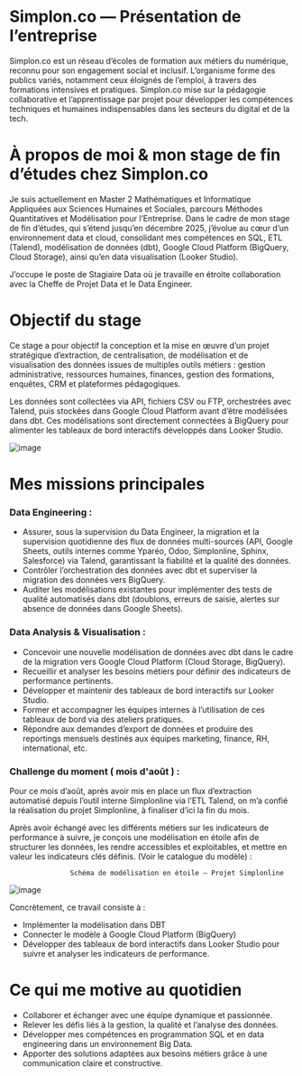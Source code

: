 # Simplon.co — Présentation de l’entreprise

Simplon.co est un réseau d’écoles de formation aux métiers du numérique, reconnu pour son engagement social et inclusif.
L’organisme forme des publics variés, notamment ceux éloignés de l’emploi, à travers des formations intensives et pratiques.
Simplon.co mise sur la pédagogie collaborative et l’apprentissage par projet pour développer les compétences techniques et humaines indispensables dans les secteurs du digital et de la tech.


# À propos de moi & mon stage de fin d’études chez Simplon.co

Je suis actuellement en Master 2 Mathématiques et Informatique Appliquées aux Sciences Humaines et Sociales, parcours Méthodes Quantitatives et Modélisation pour l’Entreprise.
Dans le cadre de mon stage de fin d’études, qui s’étend jusqu’en décembre 2025, j’évolue au cœur d’un environnement data et cloud, consolidant mes compétences en SQL, ETL (Talend), modélisation de données (dbt), Google Cloud Platform (BigQuery, Cloud Storage), ainsi qu’en data visualisation (Looker Studio).

J’occupe le poste de Stagiaire Data où je travaille en étroite collaboration avec la Cheffe de Projet Data et le Data Engineer.


# Objectif du stage

Ce stage a pour objectif la conception et la mise en œuvre d’un projet stratégique d’extraction, de centralisation, de modélisation et de visualisation des données issues de multiples outils métiers : gestion administrative, ressources humaines, finances, gestion des formations, enquêtes, CRM et plateformes pédagogiques.

Les données sont collectées via API, fichiers CSV ou FTP, orchestrées avec Talend, puis stockées dans Google Cloud Platform avant d’être modélisées dans dbt.
Ces modélisations sont directement connectées à BigQuery pour alimenter les tableaux de bord interactifs développés dans Looker Studio.

![image](https://github.com/Hadad-Ahmed-Ali/Tableaux-des-bord/blob/main/Data.png)

# Mes missions principales

### Data Engineering : 

- Assurer, sous la supervision du Data Engineer, la migration et la supervision quotidienne des flux de données multi-sources (API, Google Sheets, outils internes comme Yparéo, Odoo, Simplonline, Sphinx, Salesforce) via Talend, garantissant la fiabilité et la qualité des données.
- Contrôler l’orchestration des données avec dbt et superviser la migration des données vers BigQuery.
- Auditer les modélisations existantes pour implémenter des tests de qualité automatisés dans dbt (doublons, erreurs de saisie, alertes sur absence de données dans Google Sheets).

### Data Analysis & Visualisation :

- Concevoir une nouvelle modélisation de données avec dbt dans le cadre de la migration vers Google Cloud Platform (Cloud Storage, BigQuery).
- Recueillir et analyser les besoins métiers pour définir des indicateurs de performance pertinents.
- Développer et maintenir des tableaux de bord interactifs sur Looker Studio.
- Former et accompagner les équipes internes à l’utilisation de ces tableaux de bord via des ateliers pratiques.
- Répondre aux demandes d’export de données et produire des reportings mensuels destinés aux équipes marketing, finance, RH, international, etc.

### Challenge du moment ( mois d'août ) :
Pour ce mois d’août, après avoir mis en place un flux d’extraction automatisé depuis l’outil interne Simplonline via l’ETL Talend, on m’a confié la réalisation du projet Simplonline, à finaliser d’ici la fin du mois.

Après avoir échangé avec les différents métiers sur les indicateurs de performance à suivre, je conçois une modélisation en étoile afin de structurer les données, les rendre accessibles et exploitables, et mettre en valeur les indicateurs clés définis. (Voir le catalogue du modèle) :

                   Schéma de modélisation en étoile – Projet Simplonline
                   
![image](https://github.com/Hadad-Ahmed-Ali/Tableaux-des-bord/blob/main/modele.png)

Concrètement, ce travail consiste à :
- Implémenter la modélisation dans DBT
- Connecter le modèle à Google Cloud Platform (BigQuery)
- Développer des tableaux de bord interactifs dans Looker Studio pour suivre et analyser les indicateurs de performance.

# Ce qui me motive au quotidien

- Collaborer et échanger avec une équipe dynamique et passionnée.
- Relever les défis liés à la gestion, la qualité et l’analyse des données.
- Développer mes compétences en programmation SQL et en data engineering dans un environnement Big Data.
- Apporter des solutions adaptées aux besoins métiers grâce à une communication claire et constructive.
